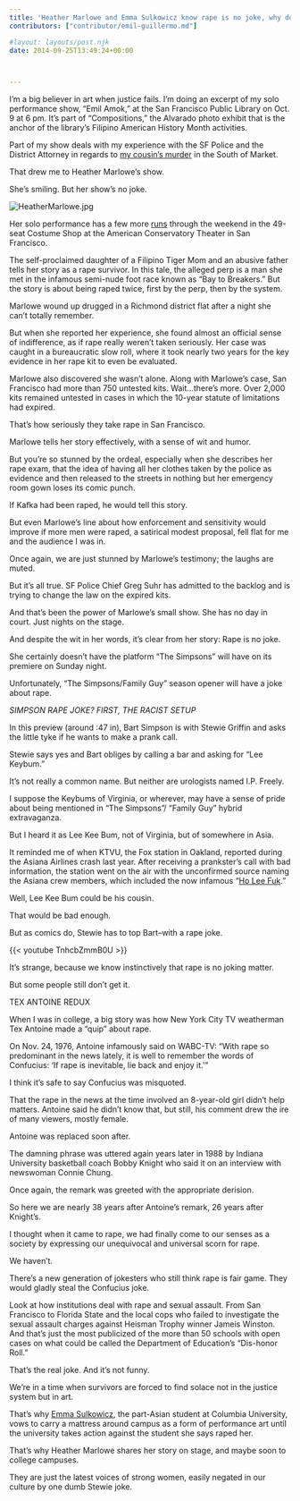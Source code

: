 ```yaml
---
title: 'Heather Marlowe and Emma Sulkowicz know rape is no joke, why don’t the Simpsons?'
contributors: ["contributor/emil-guillermo.md"]

#layout: layouts/post.njk
date: 2014-09-25T13:49:24+00:00



---
```


I’m a big believer in art when justice fails. I’m doing an excerpt of my solo
performance show, “Emil Amok,” at the San Francisco Public Library on Oct. 9 at
6 pm. It’s part of “Compositions,” the Alvarado photo exhibit that is the anchor
of the library’s Filipino American History Month activities.

Part of my show deals with my experience with the SF Police and the District
Attorney in regards to [my cousin’s murder](/blog/justiceforstephen-the-guillermo-family-continues-to-hope/)
in the South of Market.

That drew me to Heather Marlowe’s show.

She’s smiling. But her show’s no joke.

![HeatherMarlowe.jpg](/uploads/HeatherMarlowe.jpg)

Her solo performance has a few more
[runs](https://www.artful.ly/store/events/3845) through the weekend in the
49-seat Costume Shop at the American Conservatory Theater in San Francisco.

The self-proclaimed daughter of a Filipino Tiger Mom and an abusive father tells
her story as a rape survivor. In this tale, the alleged perp is a man she met in
the infamous semi-nude foot race known as “Bay to Breakers.” But the story is
about being raped twice, first by the perp, then by the system.

Marlowe wound up drugged in a Richmond district flat after a night she can’t
totally remember.

But when she reported her experience, she found almost an official sense of
indifference, as if rape really weren’t taken seriously. Her case was caught in
a bureaucratic slow roll, where it took nearly two years for the key evidence in
her rape kit to even be evaluated.

Marlowe also discovered she wasn’t alone. Along with Marlowe’s case, San
Francisco had more than 750 untested kits. Wait…there’s more. Over 2,000
kits remained untested in cases in which the 10-year statute of limitations had
expired.

That’s how seriously they take rape in San Francisco.

Marlowe tells her story effectively, with a sense of wit and humor.

But you’re so stunned by the ordeal, especially when she describes her rape
exam, that the idea of having all her clothes taken by the police as evidence
and then released to the streets in nothing but her emergency room gown loses
its comic punch.

If Kafka had been raped, he would tell this story.

But even Marlowe’s line about how enforcement and sensitivity would improve if
more men were raped, a satirical modest proposal, fell flat for me and the
audience I was in.

Once again, we are just stunned by Marlowe’s testimony; the laughs are muted.

But it’s all true. SF Police Chief Greg Suhr has admitted to the backlog and is
trying to change the law on the expired kits.

And that’s been the power of Marlowe’s small show. She has no day in court. Just
nights on the stage.

And despite the wit in her words, it’s clear from her story: Rape is no joke.

She certainly doesn’t have the platform “The Simpsons” will have on its premiere
on Sunday night.

Unfortunately, “The Simpsons/Family Guy” season opener will have a joke about
rape.

_SIMPSON RAPE JOKE? FIRST, THE RACIST SETUP_

In this preview (around :47 in), Bart Simpson is with Stewie Griffin and asks
the little tyke if he wants to make a prank call.

Stewie says yes and Bart obliges by calling a bar and asking for “Lee Keybum.”

It’s not really a common name. But neither are urologists named I.P. Freely.

I suppose the Keybums of Virginia, or wherever, may have a sense of pride about
being mentioned in “The Simpsons”/ “Family Guy” hybrid extravaganza.

But I heard it as Lee Kee Bum, not of Virginia, but of somewhere in Asia.

It reminded me of when KTVU, the Fox station in Oakland, reported during the
Asiana Airlines crash last year. After receiving a prankster’s call with bad
information, the station went on the air with the unconfirmed source naming the
Asiana crew members, which included the now infamous “[Ho Lee Fuk](/blog/ktvus-asiana-airlines-debacle-they-fired-some-people-but-you-cant-fire-racism/).”

Well, Lee Kee Bum could be his cousin.

That would be bad enough.

But as comics do, Stewie has to top Bart–with a rape joke.

{{< youtube TnhcbZmmB0U >}}

It’s strange, because we know instinctively that rape is no joking matter.

But some people still don’t get it.

TEX ANTOINE REDUX

When I was in college, a big story was how New York City TV weatherman Tex
Antoine made a “quip” about rape.

On Nov. 24, 1976, Antoine infamously said on WABC-TV: “With rape so predominant
in the news lately, it is well to remember the words of Confucius: ‘If rape is
inevitable, lie back and enjoy it.'”

I think it’s safe to say Confucius was misquoted.

That the rape in the news at the time involved an 8-year-old girl didn’t help
matters. Antoine said he didn’t know that, but still, his comment drew the ire
of many viewers, mostly female.

Antoine was replaced soon after.

The damning phrase was uttered again years later in 1988 by Indiana University
basketball coach Bobby Knight who said it on an interview with newswoman Connie
Chung.

Once again, the remark was greeted with the appropriate derision.

So here we are nearly 38 years after Antoine’s remark, 26 years after Knight’s.

I thought when it came to rape, we had finally come to our senses as a society
by expressing our unequivocal and universal scorn for rape.

We haven’t.

There’s a new generation of jokesters who still think rape is fair game. They
would gladly steal the Confucius joke.

Look at how institutions deal with rape and sexual assault. From San Francisco
to Florida State and the local cops who failed to investigate the sexual assault
charges against Heisman Trophy winner Jameis Winston. And that’s just the most
publicized of the more than 50 schools with open cases on what could be called
the Department of Education’s “Dis-honor Roll.”

That’s the real joke. And it’s not funny.

We’re in a time when survivors are forced to find solace not in the justice
system but in art.

That’s why [Emma Sulkowicz](https://nymag.com/thecut/2014/09/columbia-emma-sulkowicz-mattress-rape-performance-interview.html),
the part-Asian student at Columbia University, vows to carry a mattress around
campus as a form of performance art until the university takes action against
the student she says raped her.

That’s why Heather Marlowe shares her story on stage, and maybe soon to college
campuses.

They are just the latest voices of strong women, easily negated in our culture
by one dumb Stewie joke.
